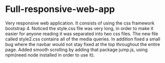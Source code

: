 # Full-responsive-web-app

Very responsive web application. It consists of using the css framework bootstrap 4.
Noticed the style.css file was very long, in order to make it easier for anyone reading it was separated into two css files.
The new file called style2.css contains all of the media queries.
In addition fixed a small bug where the navbar would not stay fixed at the top throughout the entire page.
Added smooth scrolling by adding that package jump.js, using npm(need node installed in order to use it).
